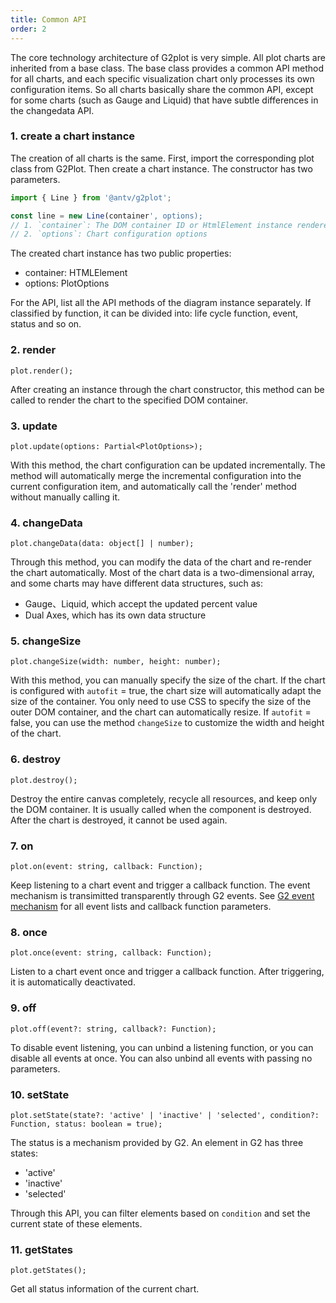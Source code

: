 ```yaml
---
title: Common API
order: 2
---
```



The core technology architecture of G2plot is very simple. All plot charts are inherited from a base class. The base class provides a common API method for all charts, and each specific visualization chart only processes its own configuration items. So all charts basically share the common API, except for some charts (such as Gauge and Liquid) that have subtle differences in the changedata API.


### 1. create a chart instance

The creation of all charts is the same. First, import the corresponding plot class from G2Plot. Then create a chart  instance. The constructor has two parameters.

```ts
import { Line } from '@antv/g2plot';

const line = new Line(container', options);
// 1. `container`: The DOM container ID or HtmlElement instance rendered by chart
// 2. `options`: Chart configuration options
```

The created chart instance has two public properties:

 - container: HTMLElement
 - options: PlotOptions

For the API, list all the API methods of the diagram instance separately. If classified by function, it can be divided into: life cycle function, event, status and so on.

### 2. render

```sign
plot.render();
```

After creating an instance through the chart constructor, this method can be called to render the chart to the specified DOM container.

### 3. update

```sign
plot.update(options: Partial<PlotOptions>);
```

With this method, the chart configuration can be updated incrementally. The method will automatically merge the incremental configuration into the current configuration item, and automatically call the 'render' method without manually calling it.

### 4. changeData

```sign
plot.changeData(data: object[] | number);
```

Through this method, you can modify the data of the chart and re-render the chart automatically. Most of the chart data is a two-dimensional array, and some charts may have different data structures, such as:

 - Gauge、Liquid, which accept the updated percent value
 - Dual Axes, which has its own data structure

### 5. changeSize

```sign
plot.changeSize(width: number, height: number);
```

With this method, you can manually specify the size of the chart. If the chart is configured with `autofit` = true, the chart size will automatically adapt the size of the container. You only need to use CSS to specify the size of the outer DOM container, and the chart can automatically resize. If `autofit` = false, you can use the method `changeSize` to customize the width and height of the chart.

### 6. destroy

```sign
plot.destroy();
```

Destroy the entire canvas completely, recycle all resources, and keep only the DOM container. It is usually called when the component is destroyed. After the chart is destroyed, it cannot be used again.

### 7. on

```sign
plot.on(event: string, callback: Function);
```

Keep listening to a chart event and trigger a callback function. The event mechanism is transimitted transparently through G2 events. See [G2 event mechanism](https://g2.antv.vision/zh/docs/manual/event) for all event lists and callback function parameters.

### 8. once

```sign
plot.once(event: string, callback: Function);
```

Listen to a chart event once and trigger a callback function. After triggering, it is automatically deactivated.

### 9. off

```sign
plot.off(event?: string, callback?: Function);
```

To disable event listening, you can unbind a listening function, or you can disable all events at once. You can also unbind all events with passing no parameters.

### 10. setState

```sign
plot.setState(state?: 'active' | 'inactive' | 'selected', condition?: Function, status: boolean = true);
```

The status is a mechanism provided by G2. An element in G2 has three states:

 - 'active'
 - 'inactive'
 - 'selected'

Through this API, you can filter elements based on `condition` and set the current state of these elements.

### 11. getStates

```sign
plot.getStates();
```

Get all status information of the current chart.